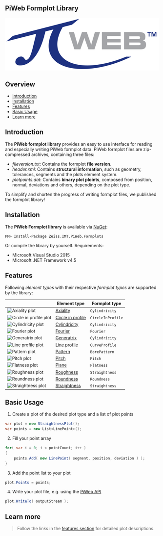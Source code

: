 [logo]: docs/gfx/Logo.png "PiWeb Logo"
[axiality]: docs/gfx/32px/AxialityplotElement.png "Axiality plot"
[pattern]: docs/gfx/32px/BorepatternplotElement.png "Pattern plot"
[roundness]: docs/gfx/32px/CircleplotElement.png "Roundness plot"
[circleinprofile]: docs/gfx/32px/CircleprofileplotElement.png "Circle in profile plot"
[lineprofile]:docs/gfx/32px/CurveplotElement.png "Line profile plot"
[cylindricity]: docs/gfx/32px/CylinderplotElement.png "Cylindricity plot"
[straightness]: docs/gfx/32px/LineplotElement.png "Straightness plot"
[pitch]: docs/gfx/32px/PitchplotElement.png "Pitch plot"
[flatness]: docs/gfx/32px/PlaneplotElement.png "Flatness plot"
[roughness]: docs/gfx/32px/RoughnessplotElement.png "Roughness plot"
[generatrix]: docs/gfx/32px/SurfaceLineplotElement.png "Generatrix plot"
[fourier]: docs/gfx/32px/FourierplotElement.png "Fourier plot"

<br/>

## PiWeb Formplot Library

![alt text][logo]


## Overview

- [Introduction](#introduction)
- [Installation](#installation)
- [Features](#features)
- [Basic Usage](#basic-usage)
- [Learn more](#learn-more)

## Introduction

The **PiWeb formplot library** provides an easy to use interface for reading and especially writing PiWeb formplot data. PiWeb formplot files are zip-compressed archives, containing three files:

* *fileversion.txt*: Contains the formplot **file version**.
* *header.xml*: Contains **structural information**, such as geometry, tolerances, segments and the plots element system.
* *plotpoints.dat*: Contains **binary plot ploints**, composed from position, normal, deviations and others, depending on the plot type.

To simplify and shorten the progress of writing formplot files, we published the formplot library!


## Installation

The **PiWeb Formplot library** is available via [NuGet](https://www.nuget.org/packages/Zeiss.IMT.PiWeb.Formplots/):

```
PM> Install-Package Zeiss.IMT.PiWeb.Formplots
```
Or compile the library by yourself. Requirements:

* Microsoft Visual Studio 2015
* Microsoft .NET Framework v4.5

## Features

Following _element types_ with their respective _formplot types_ are supported by the library:

|  |Element type | Formplot type |
|---|------------- |-------------|
| ![][axiality]| [Axiality](docs/Plots/Axiality.md) | `Cylindricity` |
| ![][circleinprofile]| [Circle in profile](docs/Plots/CircleInProfile.md) | `CircleInProfile` |  
| ![][cylindricity]| [Cylindricity](docs/Plots/Cylindricity.md) |  `Cylindricity` |
| ![][fourier]| [Fourier](docs/Plots/Fourier.md) |  `Fourier` |
| ![][generatrix]| [Generatrix](docs/Plots/Generatrix.md) |  `Cylindricity` |
| ![][lineprofile]| [Line profile](docs/Plots/LineProfile.md) |  `CurveProfile` |
| ![][pattern]| [Pattern](docs/Plots/Pattern.md) |  `BorePattern` |
| ![][pitch]| [Pitch](docs/Plots/Pitch.md) |  `Pitch` |
| ![][flatness]| [Plane](docs/Plots/Plane.md) |  `Flatness` |
| ![][roughness]| [Roughness](docs/Plots/Line.md) |  `Straightness` |
| ![][roundness]| [Roundness](docs/Plots/Circle.md) |  `Roundness` |
| ![][straightness]| [Straightness](docs/Plots/Line.md) |  `Straightness` |


## Basic Usage

1. Create a plot of the desired plot type and a list of plot points
```csharp
var plot = new StraightnessPlot();
var points = new List<LinePoint>();
```
2. Fill your point array
```csharp
for( var i = 0; i < pointCount; i++ )
{
	points.Add( new LinePoint( segment, position, deviation ) );
}
```
3. Add the point list to your plot
```csharp
plot.Points = points;
```
4. Write your plot file, e.g. using the [PiWeb API](https://github.com/ZEISS-PiWeb/PiWeb-Api)
```csharp
plot.WriteTo( outputStream );
```

## Learn more

>Follow the links in the [features section](#features) for detailed plot descriptions.

<br/>
<br/>
